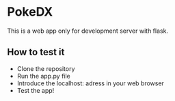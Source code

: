 # PokeDX
This is a web app only for development server with flask.

## How to test it
- Clone the repository
- Run the app.py file
- Introduce the localhost:<port> adress in your web browser
- Test the app!

